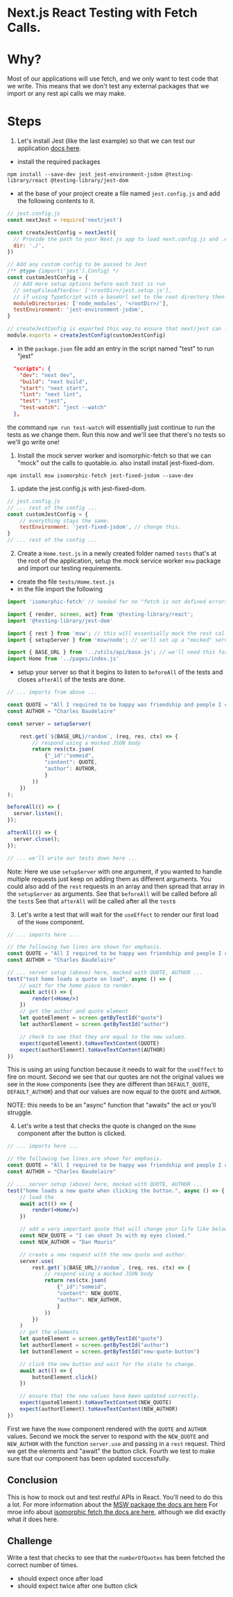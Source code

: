 # Next.js React Testing with Fetch Calls.

# Why?

Most of our applications will use fetch, and we only want to test code that we write. This means that we don't test any external packages that we import or any rest api calls we may make.

# Steps
1. Let's install Jest (like the last example) so that we can test our application [docs here](https://nextjs.org/docs/testing#jest-and-react-testing-library).
- install the required packages
```
npm install --save-dev jest jest-environment-jsdom @testing-library/react @testing-library/jest-dom
```
- at the base of your project create a file named `jest.config.js` and add the following contents to it.
```js
// jest.config.js
const nextJest = require('next/jest')

const createJestConfig = nextJest({
  // Provide the path to your Next.js app to load next.config.js and .env files in your test environment
  dir: './',
})

// Add any custom config to be passed to Jest
/** @type {import('jest').Config} */
const customJestConfig = {
  // Add more setup options before each test is run
  // setupFilesAfterEnv: ['<rootDir>/jest.setup.js'],
  // if using TypeScript with a baseUrl set to the root directory then you need the below for alias' to work
  moduleDirectories: ['node_modules', '<rootDir>/'],
  testEnvironment: 'jest-environment-jsdom',
}

// createJestConfig is exported this way to ensure that next/jest can load the Next.js config which is async
module.exports = createJestConfig(customJestConfig)
```
- in the `package.json` file add an entry in the script named "test" to run "jest"
```json
  "scripts": {
    "dev": "next dev",
    "build": "next build",
    "start": "next start",
    "lint": "next lint",
    "test": "jest",
    "test-watch": "jest --watch"
  },
```
the command `npm run test-watch` will essentially just continue to run the tests as we change them. Run this now and we'll see that there's no tests so we'll go write one!

1. Install the mock server worker and isomorphic-fetch so that we can "mock" out the calls to quotable.io. also install install jest-fixed-dom.
```
npm install msw isomorphic-fetch jest-fixed-jsdom --save-dev
```
1. update the jest.config.js with jest-fixed-dom.
```js
// jest.config.js
// ... rest of the config ...
const customJestConfig = {
    // everything stays the same.
    testEnvironment: 'jest-fixed-jsdom', // change this.
}
// ... rest of the config ...
```
2. Create a `Home.test.js` in a newly created folder named `tests` that's at the root of the application, setup the mock service worker `msw` package and import our testing requirements.
- create the file `tests/Home.test.js`
- in the file import the following
```jsx
import 'isomorphic-fetch' // needed for no "fetch is not defined errors

import { render, screen, act} from '@testing-library/react';
import '@testing-library/jest-dom'

import { rest } from 'msw'; // this will essentially mock the rest calls.
import { setupServer } from 'msw/node'; // we'll set up a "mocked" server

import { BASE_URL } from '../utils/api/base.js'; // we'll need this for our "mocked" server
import Home from '../pages/index.js'

```
- setup your server so that it begins to listen to `beforeAll` of the tests and closes `afterAll` of the tests are done.
```jsx
// ... imports from above ...

const QUOTE = "All I required to be happy was friendship and people I could admire."
const AUTHOR = "Charles Baudelaire"

const server = setupServer(

    rest.get(`${BASE_URL}/random`, (req, res, ctx) => {
        // respond using a mocked JSON body
        return res(ctx.json(
            {"_id":"someid",
            "content": QUOTE,
            "author": AUTHOR,
            }
        ))
    })
);

beforeAll(() => {
  server.listen();
});

afterAll(() => {
  server.close();
});

// ... we'll write our tests down here ...
```
Note:
Here we use `setupServer` with one argument, if you wanted to handle multiple requests just keep on adding them as different arguments. You could also add of the `rest` requests in an array and then spread that array in the `setupServer` as
arguments.
See that `beforeAll` will be called before all the `test`s
See that `afterAll` will be called after all the `test`s

3. Let's write a test that will wait for the `useEffect` to render our first load of the `Home` component.
```jsx
// ... imports here ...

// the following two lines are shown for emphasis.
const QUOTE = "All I required to be happy was friendship and people I could admire."
const AUTHOR = "Charles Baudelaire"

// ... server setup (above) here, mocked with QUOTE, AUTHOR ...
test("test home loads a quote on load", async () => {
    // wait for the home piece to render.
    await act(() => {
        render(<Home/>)
    })
    // get the author and quote element
    let quoteElement = screen.getByTestId("quote")
    let authorElement = screen.getByTestId("author")

    // check to see that they are equal to the new values.
    expect(quoteElement).toHaveTextContent(QUOTE)
    expect(authorElement).toHaveTextContent(AUTHOR)
})
```
This is using an using function because it needs to wait for the `useEffect` to fire on mount.
Second we see that our quotes are not the original values we see in the `Home` components (see they are different than `DEFAULT_QUOTE`, `DEFAULT_AUTHOR`) and that our values are now equal to the `QUOTE` and `AUTHOR`.

NOTE: this needs to be an "async" function that "awaits" the act or you'll struggle.

4. Let's write a test that checks the quote is changed on the `Home` component after the button is clicked.
```jsx
// ... imports here ...

// the following two lines are shown for emphasis.
const QUOTE = "All I required to be happy was friendship and people I could admire."
const AUTHOR = "Charles Baudelaire"

// ... server setup (above) here, mocked with QUOTE, AUTHOR ...
test("home loads a new quote when clicking the button.", async () => {
    // load the
    await act(() => {
        render(<Home/>)
    })

    // add a very important quote that will change your life like below.
    const NEW_QUOTE = "I can shoot 3s with my eyes closed."
    const NEW_AUTHOR = "Dan Mouris"

    // create a new request with the new quote and author.
    server.use(
        rest.get(`${BASE_URL}/random`, (req, res, ctx) => {
            // respond using a mocked JSON body
            return res(ctx.json(
                {"_id":"someid",
                "content": NEW_QUOTE,
                "author": NEW_AUTHOR,
                }
            ))
        })
    )
    // get the elements
    let quoteElement = screen.getByTestId("quote")
    let authorElement = screen.getByTestId("author")
    let buttonElement = screen.getByTestId("new-quote-button")

    // click the new button and wait for the state to change.
    await act(() => {
        buttonElement.click()
    })

    // ensure that the new values have been updated correctly.
    expect(quoteElement).toHaveTextContent(NEW_QUOTE)
    expect(authorElement).toHaveTextContent(NEW_AUTHOR)
})
```
First we have the `Home` component rendered with the `QUOTE` and `AUTHOR` values.
Second we mock the server to respond with the `NEW_QUOTE` and `NEW_AUTHOR` with the function `server.use` and passing in a `rest` request.
Third we get the elements and "await" the button click.
Fourth we test to make sure that our component has been updated successfully.

## Conclusion

This is how to mock out and test restful APIs in React. You'll need to do this a lot.
For more information about the [MSW package the docs are here](https://mswjs.io/docs/getting-started)
For mroe info about [isomorphic fetch the docs are here](https://github.com/matthew-andrews/isomorphic-fetch), although we did exactly what it does here.


## Challenge
Write a test that checks to see that the `numberOfQuotes` has been fetched the correct number of times.
- should expect once after load
- should expect twice after one button click
